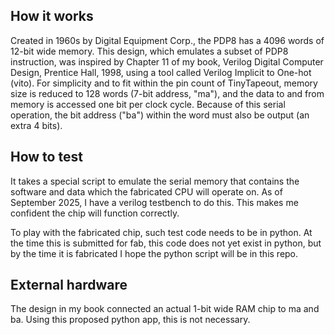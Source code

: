 <!---

This file is used to generate your project datasheet. Please fill in the information below and delete any unused
sections.

You can also include images in this folder and reference them in the markdown. Each image must be less than
512 kb in size, and the combined size of all images must be less than 1 MB.
-->

## How it works

Created in 1960s by Digital Equipment Corp., the PDP8 has a 4096 words of 12-bit wide memory. This design, which emulates a subset of PDP8 instruction, was inspired by Chapter 11 of my book, Verilog Digital Computer Design, Prentice Hall, 1998, using a tool called Verilog Implicit to One-hot (vito).  For simplicity and to fit within the pin count of TinyTapeout, memory size is reduced to 128 words (7-bit address, "ma"), and the data to and from memory is accessed one bit per clock cycle.  Because of this serial operation, the bit address ("ba") within the word must also be output (an extra 4 bits).     

## How to test

It takes a special script to emulate the serial memory that contains the software and data which the fabricated CPU will operate on.  As of September 2025, I have a verilog testbench to do this. This makes me confident the chip will function correctly.

To play with the fabricated chip, such test code needs to be in python.  At the time this is submitted for fab, this code does not yet exist in python, but by the time it is fabricated I hope the python script will be in this repo.

## External hardware

The design in my book connected an actual 1-bit wide RAM chip to ma and ba.  Using this proposed python app, this is not necessary.
